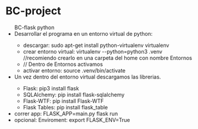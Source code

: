 # BC-project
<ul>
BC-flask python
<li>Desarrollar el programa en un entorno virtual de python: </li>
<ul>
<li> descargar: sudo apt-get install python-virtualenv virtualenv </li>
<li> crear entorno virtual: virtualenv --python=python3 .venv //recomiendo crearlo en una carpeta del home con nombre Entornos </li>
<li> // Dentro de Entornos activamos  </li>
<li> activar entorno: source .venv/bin/activate</li>
</ul>
<li> Un vez dentro del entorno virtual descargamos las librerias.</li>
<ul>
<li> Flask: pip3 install flask </li>
<li> SQLAlchemy: pip install flask-sqlalchemy  </li>
<li> Flask-WTF: pip install Flask-WTF  </li>
<li> Flask Tables: pip install flask_table</li>
</ul>
<li> correr app: FLASK_APP=main.py flask run </li>
<li> opcional: Enviroment: export FLASK_ENV=True </li> 
</ul>
